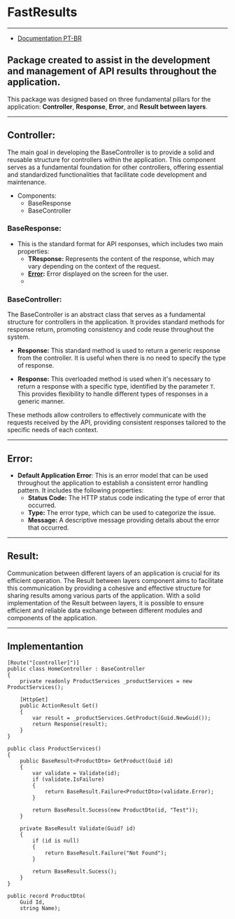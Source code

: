 # FastResults

---

- [Documentation PT-BR]()

## Package created to assist in the development and management of API results throughout the application.

This package was designed based on three fundamental pillars for the application:
**Controller**, **Response**, **Error**, and **Result between layers**.

---

## Controller:


The main goal in developing the BaseController is to provide a solid and reusable structure for controllers within the 
application. This component serves as a fundamental foundation for other controllers, 
offering essential and standardized functionalities that facilitate code development and maintenance.

- Components:
    - BaseResponse
    - BaseController

### BaseResponse:

- This is the standard format for API responses, which includes two main properties:
  - **TResponse:** Represents the content of the response, which may vary depending on the context of the request.
  - **[Error](#error):** Error displayed on the screen for the user.
  - 
### BaseController:

The BaseController is an abstract class that serves as a fundamental structure for controllers in the application. 
It provides standard methods for response return, promoting consistency and code reuse throughout the system.

- **Response:** This standard method is used to return a generic response from the controller. It is useful when there is no need to specify the type of response.

- **Response<T>:** This overloaded method is used when it's necessary to return a response with a specific type, identified by the parameter `T`. This provides flexibility to handle different types of responses in a generic manner.

These methods allow controllers to effectively communicate with the requests received by the API, 
providing consistent responses tailored to the specific needs of each context.

---

## Error:

- **Default Application Error**: This is an error model that can be used throughout the application to establish a consistent error handling pattern. It includes the following properties:
  - **Status Code:** The HTTP status code indicating the type of error that occurred.
  - **Type:** The error type, which can be used to categorize the issue.
  - **Message:** A descriptive message providing details about the error that occurred.

---

## Result:
Communication between different layers of an application is crucial for its efficient operation. 
The Result between layers component aims to facilitate this communication by providing a cohesive and effective structure 
for sharing results among various parts of the application. With a solid implementation of the Result between layers, 
it is possible to ensure efficient and reliable data exchange between different modules and components of the application.

--- 

## Implementantion
```.ASP.NET (C#)
[Route("[controller]")]
public class HomeController : BaseController
{
    private readonly ProductServices _productServices = new ProductServices();

    [HttpGet]
    public ActionResult Get()
    {
        var result = _productServices.GetProduct(Guid.NewGuid());
        return Response(result);
    }
}

public class ProductServices()
{
    public BaseResult<ProductDto> GetProduct(Guid id)
    {
        var validate = Validate(id);
        if (validate.IsFailure)
        {
            return BaseResult.Failure<ProductDto>(validate.Error);
        }

        return BaseResult.Sucess(new ProductDto(id, "Test"));
    }

    private BaseResult Validate(Guid? id)
    {
        if (id is null)
        {
            return BaseResult.Failure("Not Found");
        }

        return BaseResult.Sucess();
    }
}

public record ProductDto(
    Guid Id,
    string Name);
```